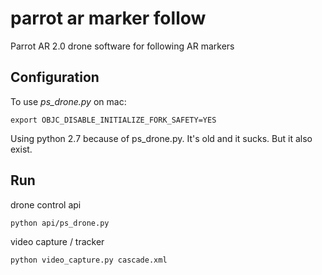 # parrot ar marker follow
Parrot AR 2.0 drone software for following AR markers

## Configuration
To use _ps_drone.py_ on mac:

    export OBJC_DISABLE_INITIALIZE_FORK_SAFETY=YES
    
Using python 2.7 because of ps_drone.py. It's old and it sucks. But it also exist.
    
## Run
drone control api

    python api/ps_drone.py

video capture / tracker

    python video_capture.py cascade.xml
    
